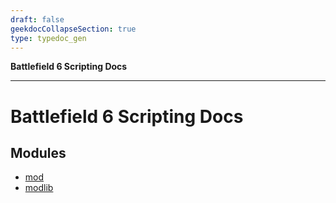 ```yaml
---
draft: false
geekdocCollapseSection: true
type: typedoc_gen
---
```


**Battlefield 6 Scripting Docs**

***

# Battlefield 6 Scripting Docs

## Modules

- [mod](mod/_index.md)
- [modlib](modlib/_index.md)
